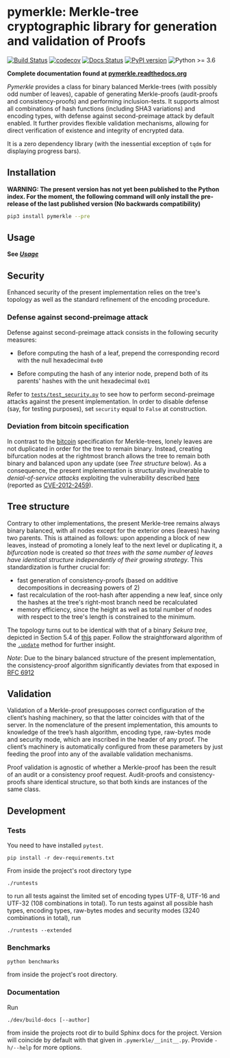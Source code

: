 # pymerkle: Merkle-tree cryptographic library for generation and validation of Proofs

[![Build Status](https://travis-ci.com/FoteinosMerg/pymerkle.svg?branch=master)](https://travis-ci.com/FoteinosMerg/pymerkle)
[![codecov](https://codecov.io/gh/FoteinosMerg/pymerkle/branch/master/graph/badge.svg)](https://codecov.io/gh/FoteinosMerg/pymerkle)
[![Docs Status](https://readthedocs.org/projects/pymerkle/badge/?version=latest)](http://pymerkle.readthedocs.org)
[![PyPI version](https://badge.fury.io/py/pymerkle.svg)](https://pypi.org/project/pymerkle/)
![Python >= 3.6](https://img.shields.io/badge/python-%3E%3D%203.6-blue.svg)

**Complete documentation found at [pymerkle.readthedocs.org](http://pymerkle.readthedocs.org/)**

_Pymerkle_ provides a class for binary balanced Merkle-trees (with possibly
odd number of leaves), capable of generating Merkle-proofs (audit-proofs
and consistency-proofs) and performing inclusion-tests. It supports almost all
combinations of hash functions (including SHA3 variations) and encoding
types, with defense against second-preimage attack by default enabled.
It further provides flexible validation mechanisms, allowing for direct
verification of existence and integrity of encrypted data.

It is a zero dependency library (with the inessential exception of `tqdm`
for displaying progress bars).

## Installation

**WARNING: The present version has not yet been published to the Python index.
For the moment, the following command will only install the pre-release of the
last published version (No backwards compatibility)**

```bash
pip3 install pymerkle --pre
```

## Usage

**See [_Usage_](USAGE.md)**

## Security

Enhanced security of the present implementation relies on the
tree's topology as well as the standard refinement
of the encoding procedure.

### Defense against second-preimage attack

Defense against second-preimage attack consists in the following security measures:

- Before computing the hash of a leaf, prepend the corresponding record with
the null hexadecimal `0x00`

- Before computing the hash of any interior node, prepend both of its parents'
hashes with the unit hexadecimal `0x01`

Refer to
[`tests/test_security.py`](https://github.com/FoteinosMerg/pymerkle/blob/master/tests/test_security.py)
to see how to perform second-preimage attacks
against the present implementation. In order to disable defense (say, for testing purposes),
set ``security`` equal to ``False`` at construction.

### Deviation from bitcoin specification

In contrast to the
[bitcoin](https://en.bitcoin.it/wiki/Protocol_documentation#Merkle_Trees)
specification for Merkle-trees, lonely leaves are not duplicated in order for
the tree to remain binary. Instead, creating bifurcation nodes at the
rightmost branch allows the tree to remain both binary and balanced upon any update
(see _Tree structure_ below). As a consequence, the present implementation is
structurally invulnerable to _denial-of-service attacks_ exploiting the
vulnerability described
[here](https://github.com/bitcoin/bitcoin/blob/bccb4d29a8080bf1ecda1fc235415a11d903a680/src/consensus/merkle.cpp)
(reported as [CVE-2012-2459](https://nvd.nist.gov/vuln/detail/CVE-2012-2459)).

## Tree structure

Contrary to other implementations, the present Merkle-tree remains always
binary balanced, with all nodes except for the exterior ones (leaves) having
two parents. This is attained as follows: upon appending a block of new leaves,
instead of promoting a lonely leaf to the next level or duplicating it, a
*bifurcation* node is created _so that trees with the same number of leaves
have identical structure independently of their growing strategy_.
This standardization is further crucial for:

- fast generation of consistency-proofs (based on additive decompositions in
  decreasing powers of 2)
- fast recalculation of the root-hash after appending a new leaf, since only
  the hashes at the tree's right-most branch need be recalculated
- memory efficiency, since the height as well as total number of nodes with respect
  to the tree's length is constrained to the minimum.

The topology turns out to be identical with that of a binary _Sekura tree_,
depicted in Section 5.4 of [this](https://keccak.team/files/Sakura.pdf) paper.
Follow the straightforward algorithm of the
[`.update`](https://pymerkle.readthedocs.io/en/latest/_modules/pymerkle/tree/tree.html#MerkleTree.update)
method for further insight.

_Note_: Due to the binary balanced structure of the present implementation,
the consistency-proof algorithm significantly deviates from that exposed
in [RFC 6912](https://tools.ietf.org/html/rfc6962#section-2.1.2)


## Validation

Validation of a Merkle-proof presupposes correct configuration of the client’s
hashing machinery, so that the latter coincides with that of the server. In the
nomenclature of the present implementation, this amounts to knowledge of the
tree’s hash algorithm, encoding type, raw-bytes mode and security mode, which
are inscribed in the header of any proof. The client’s machinery is
automatically configured from these parameters by just feeding the proof into
any of the available validation mechanisms.

Proof validation is agnostic of whether a Merkle-proof has been
the result of an audit or a consistency proof request.
Audit-proofs and consistency-proofs share identical structure,
so that both kinds are instances of the same class.

## Development

### Tests

You need to have installed ``pytest``.

```shell
pip install -r dev-requirements.txt
```

From inside the project's root directory type

```shell
./runtests
```

to run all tests against the limited set of encoding types UTF-8, UTF-16 and
UTF-32 (108 combinations in total). To run tests against all possible hash
types, encoding types, raw-bytes modes and security modes (3240 combinations
in total), run

```shell
./runtests --extended
```

### Benchmarks

```shell
python benchmarks
```
from inside the project's root directory.

### Documentation

Run

```shell
./dev/build-docs [--author]
```

from inside the projects root dir to build Sphinx docs for the project.
Version will coincide by default with that given in `.pymerkle/__init__.py`.
Provide `-h/--help` for more options.
